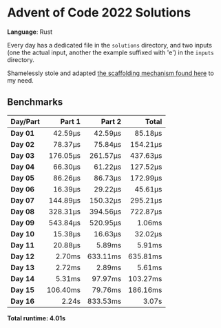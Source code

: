 # Advent of Code 2022 Solutions

**Language**: Rust

Every day has a dedicated file in the `solutions` directory, and two inputs (one the actual input, another the example suffixed with 'e') in the `inputs` directory.

Shamelessly stole and adapted [the scaffolding mechanism found here](https://github.com/fspoettel/advent-of-code-rust) to my need.

## Benchmarks

| Day/Part | Part 1 | Part 2 | Total |
|:---------|-------:|-------:|------:|
| **Day 01** | 42.59μs | 42.59μs | 85.18μs |
| **Day 02** | 78.37μs | 75.84μs | 154.21μs |
| **Day 03** | 176.05μs | 261.57μs | 437.63μs |
| **Day 04** | 66.30μs | 61.22μs | 127.52μs |
| **Day 05** | 86.26μs | 86.73μs | 172.99μs |
| **Day 06** | 16.39μs | 29.22μs | 45.61μs |
| **Day 07** | 144.89μs | 150.32μs | 295.21μs |
| **Day 08** | 328.31μs | 394.56μs | 722.87μs |
| **Day 09** | 543.84μs | 520.95μs | 1.06ms |
| **Day 10** | 15.38μs | 16.63μs | 32.02μs |
| **Day 11** | 20.88μs | 5.89ms | 5.91ms |
| **Day 12** | 2.70ms | 633.11ms | 635.81ms |
| **Day 13** | 2.72ms | 2.89ms | 5.61ms |
| **Day 14** | 5.31ms | 97.97ms | 103.27ms |
| **Day 15** | 106.40ms | 79.76ms | 186.16ms |
| **Day 16** | 2.24s | 833.53ms | 3.07s |


**Total runtime: 4.01s**

